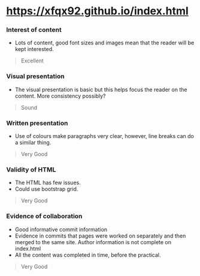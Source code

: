 # https://xfqx92.github.io/index.html

### Interest of content 

* Lots of content, good font sizes and images mean that the reader will be kept interested.

> Excellent

### Visual presentation

* The visual presentation is basic but this helps focus the reader on the content. More consistency possibly?

> Sound

### Written presentation

* Use of colours make paragraphs very clear, however, line breaks can do a similar thing.

> Very Good

### Validity of HTML

* The HTML has few issues. 
* Could use bootstrap grid.

> Very Good

### Evidence of collaboration

* Good informative commit information
* Evidence in commits that pages were worked on separately and then merged to the same site. Author information is not complete on index.html
* All the content was completed in time, before the practical.

> Very Good
